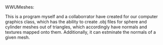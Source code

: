 WWUMeshes:

This is a program myself and a collaborrator have created for our computer graphics class, which has
the ability to create .obj files for sphere and cylinder meshes out of triangles, which accordingly
have normals and textures mapped onto them. Additionally, it can estminate the normals of a given mesh.
